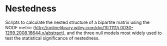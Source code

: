 # Nestedness
Scripts to calculate the nested structure of a bipartite matrix using the NODF metric (http://onlinelibrary.wiley.com/doi/10.1111/j.0030-1299.2008.16644.x/abstract), and the three null models most widely used to test the statistical significance of nestedness.
